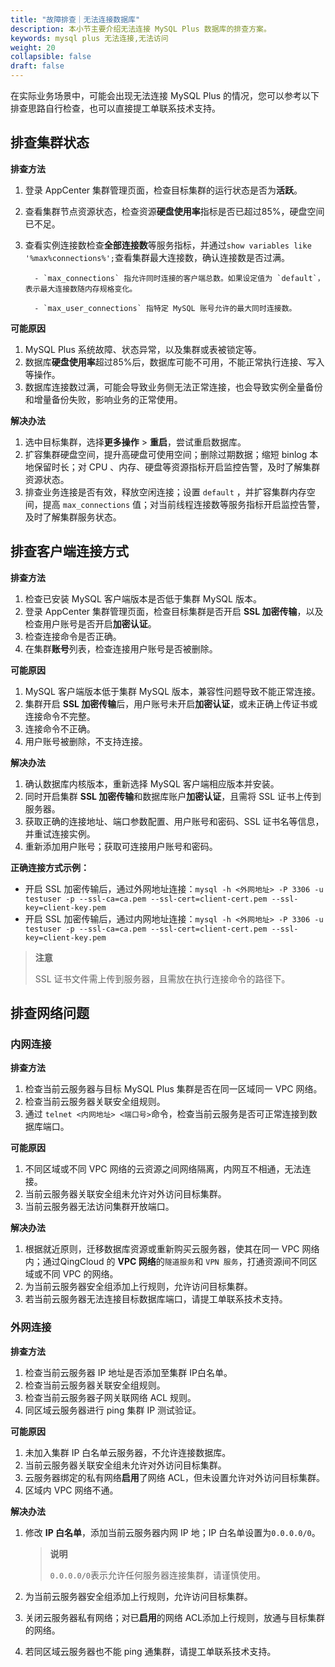 ```yaml
---
title: "故障排查｜无法连接数据库"
description: 本小节主要介绍无法连接 MySQL Plus 数据库的排查方案。 
keywords: mysql plus 无法连接,无法访问
weight: 20
collapsible: false
draft: false
---
```




在实际业务场景中，可能会出现无法连接 MySQL Plus 的情况，您可以参考以下排查思路自行检查，也可以直接提工单联系技术支持。

## 排查集群状态

**排查方法** 
1. 登录 AppCenter 集群管理页面，检查目标集群的运行状态是否为**活跃**。
2. 查看集群节点资源状态，检查资源**硬盘使用率**指标是否已超过85%，硬盘空间已不足。
3. 查看实例连接数检查**全部连接数**等服务指标，并通过`show variables like '%max%connections%';`查看集群最大连接数，确认连接数是否过满。
         
         - `max_connections` 指允许同时连接的客户端总数。如果设定值为 `default`，表示最大连接数随内存规格变化。
         
         - `max_user_connections` 指特定 MySQL 账号允许的最大同时连接数。

**可能原因** 
1. MySQL Plus 系统故障、状态异常，以及集群或表被锁定等。
2. 数据库**硬盘使用率**超过85%后，数据库可能不可用，不能正常执行连接、写入等操作。
3. 数据库连接数过满，可能会导致业务侧无法正常连接，也会导致实例全量备份和增量备份失败，影响业务的正常使用。

**解决办法** 
1. 选中目标集群，选择**更多操作** > **重启**，尝试重启数据库。
2. 扩容集群硬盘空间，提升高硬盘可使用空间；删除过期数据；缩短 binlog 本地保留时长；对 CPU 、内存、硬盘等资源指标开启监控告警，及时了解集群资源状态。
3. 排查业务连接是否有效，释放空闲连接；设置 `default` ，并扩容集群内存空间，提高 `max_connections` 值；对当前线程连接数等服务指标开启监控告警，及时了解集群服务状态。

## 排查客户端连接方式

**排查方法** 
1. 检查已安装 MySQL 客户端版本是否低于集群 MySQL 版本。
2. 登录 AppCenter 集群管理页面，检查目标集群是否开启 **SSL 加密传输**，以及检查用户账号是否开启**加密认证**。
3. 检查连接命令是否正确。
4. 在集群**账号**列表，检查连接用户账号是否被删除。

**可能原因** 
1. MySQL 客户端版本低于集群 MySQL 版本，兼容性问题导致不能正常连接。
2. 集群开启 **SSL 加密传输**后，用户账号未开启**加密认证**，或未正确上传证书或连接命令不完整。
3. 连接命令不正确。
4. 用户账号被删除，不支持连接。

**解决办法** 
1. 确认数据库内核版本，重新选择 MySQL 客户端相应版本并安装。
2. 同时开启集群 **SSL 加密传输**和数据库账户**加密认证**，且需将 SSL 证书上传到服务器。
3. 获取正确的连接地址、端口参数配置、用户账号和密码、SSL 证书名等信息，并重试连接实例。
4. 重新添加用户账号；获取可连接用户账号和密码。

**正确连接方式示例：**
 
- 开启 SSL 加密传输后，通过外网地址连接：`mysql -h <外网地址> -P 3306 -u testuser -p --ssl-ca=ca.pem --ssl-cert=client-cert.pem --ssl-key=client-key.pem`
- 开启 SSL 加密传输后，通过内网地址连接：`mysql -h <外网地址> -P 3306 -u testuser -p --ssl-ca=ca.pem --ssl-cert=client-cert.pem --ssl-key=client-key.pem`

> **注意** 
> 
> SSL 证书文件需上传到服务器，且需放在执行连接命令的路径下。

## 排查网络问题

### 内网连接
**排查方法** 
1. 检查当前云服务器与目标 MySQL Plus 集群是否在同一区域同一 VPC 网络。
2. 检查当前云服务器关联安全组规则。
3. 通过 `telnet <内网地址> <端口号>`命令，检查当前云服务是否可正常连接到数据库端口。

**可能原因** 
1. 不同区域或不同 VPC 网络的云资源之间网络隔离，内网互不相通，无法连接。
2. 当前云服务器关联安全组未允许对外访问目标集群。
3. 当前云服务器无法访问集群开放端口。

**解决办法** 
1. 根据就近原则，迁移数据库资源或重新购买云服务器，使其在同一 VPC 网络内；通过QingCloud 的 **VPC 网络**的`隧道服务`和 `VPN 服务`，打通资源间不同区域或不同 VPC 的网络。
2. 为当前云服务器安全组添加上行规则，允许访问目标集群。
3. 若当前云服务器无法连接目标数据库端口，请提工单联系技术支持。

### 外网连接

**排查方法** 
1. 检查当前云服务器 IP 地址是否添加至集群 IP白名单。
2. 检查当前云服务器关联安全组规则。
3. 检查当前云服务器子网关联网络 ACL 规则。
4. 同区域云服务器进行 ping 集群 IP 测试验证。

**可能原因** 
1. 未加入集群 IP 白名单云服务器，不允许连接数据库。
2. 当前云服务器关联安全组未允许对外访问目标集群。
3. 云服务器绑定的私有网络**启用**了网络 ACL，但未设置允许对外访问目标集群。
4. 区域内 VPC 网络不通。

**解决办法** 
1. 修改 **IP 白名单**，添加当前云服务器内网 IP 地；IP 白名单设置为`0.0.0.0/0`。
   
   > **说明** 
   > 
   > `0.0.0.0/0`表示允许任何服务器连接集群，请谨慎使用。

2. 为当前云服务器安全组添加上行规则，允许访问目标集群。
3. 关闭云服务器私有网络；对已**启用**的网络 ACL添加上行规则，放通与目标集群的网络。
4. 若同区域云服务器也不能 ping 通集群，请提工单联系技术支持。
